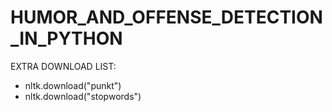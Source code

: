 # HUMOR_AND_OFFENSE_DETECTION_IN_PYTHON

EXTRA DOWNLOAD LIST:
- nltk.download("punkt")
- nltk.download("stopwords")